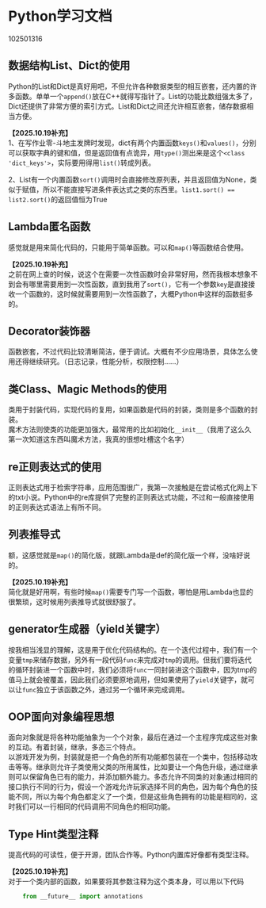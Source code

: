 # Python学习文档

102501316

## 数据结构List、Dict的使用

Python的List和Dict是真好用吧，不但允许各种数据类型的相互嵌套，还内置的许多函数。单单一个`append()`放在C++就得写指针了。List的功能比数组强太多了，Dict还提供了非常方便的索引方式。List和Dict之间还允许相互嵌套，储存数据相当方便。

**【2025.10.19补充】**   
1、在写作业零-斗地主发牌时发现，dict有两个内置函数`keys()`和`values()`，分别可以获取字典的键和值，但是返回值有点诡异，用`type()`测出来是这个`<class 'dict_keys'>`，实际要用得用`list()`转成列表。

2、List有一个内置函数`sort()`调用时会直接修改原列表，并且返回值为None，类似于赋值，所以不能直接写进条件表达式之类的东西里。`list1.sort() == list2.sort()`的返回值恒为True

## Lambda匿名函数

感觉就是用来简化代码的，只能用于简单函数。可以和`map()`等函数结合使用。

**【2025.10.19补充】**  
之前在网上查的时候，说这个在需要一次性函数时会非常好用，然而我根本想象不到会有哪里需要用到一次性函数，直到我用了`sort()`，它有一个参数`key`是直接接收一个函数的，这时候就需要用到一次性函数了，大概Python中这样的函数挺多的。

## Decorator装饰器

函数嵌套，不过代码比较清晰简洁，便于调试。大概有不少应用场景，具体怎么使用还得继续研究。（日志记录，性能分析，权限控制……）

## 类Class、Magic Methods的使用

类用于封装代码，实现代码的复用，如果函数是代码的封装，类则是多个函数的封装。  
魔术方法则使类的功能更加强大，最常用的比如初始化`__init__`（我用了这么久第一次知道这东西叫魔术方法，我真的很想吐槽这个名字）

## re正则表达式的使用

正则表达式用于检索字符串，应用范围很广，我第一次接触是在尝试格式化网上下的txt小说。Python中的re库提供了完整的正则表达式功能，不过和一般直接使用的正则表达式语法上有所不同。

## 列表推导式

额，这感觉就是`map()`的简化版，就跟Lambda是def的简化版一个样，没啥好说的。  

**【2025.10.19补充】**  
简化就是好用啊，有些时候`map()`需要专门写一个函数，哪怕是用Lambda也显的很繁琐，这时候用列表推导式就很舒服了。

## generator生成器（yield关键字）

按我相当浅显的理解，这是用于优化代码结构的。在一个迭代过程中，我们有一个变量`tmp`来储存数据，另外有一段代码`func`来完成对`tmp`的调用。但我们要将迭代的循环封装进一个函数中时，我们必须将`func`一同封装进这个函数中，因为tmp的值马上就会被覆盖，因此我们必须要原地调用，但如果使用了`yield`关键字，就可以让`func`独立于该函数之外，通过另一个循环来完成调用。

## OOP面向对象编程思想

面向对象就是将各种功能抽象为一个个对象，最后在通过一个主程序完成这些对象的互动。有着封装，继承，多态三个特点。  
以游戏开发为例，封装就是把一个角色的所有功能都包装在一个类中，包括移动攻击等等。继承则允许子类使用父类的所用属性，比如要让一个角色升级，通过继承则可以保留角色已有的能力，并添加额外能力。多态允许不同类的对象通过相同的接口执行不同的行为，假设一个游戏允许玩家选择不同的角色，因为每个角色的技能不同，所以为每个角色都定义了一个类，但是这些角色拥有的功能是相同的，这时我们可以一行相同的代码调用不同角色的相同功能。  

## Type Hint类型注释

提高代码的可读性，便于开源，团队合作等。Python内置库好像都有类型注释。  

**【2025.10.19补充】**  
对于一个类内部的函数，如果要将其参数注释为这个类本身，可以用以下代码  

```python
    from __future__ import annotations
```
